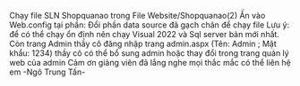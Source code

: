 Chạy file SLN Shopquanao trong File Website/Shopquanao(2)
Ấn vào Web.config tại phần:
    <add key="ConnectionString" value="Provider=SQLOLEDB;D͟a͟t͟a͟ ͟S͟o͟u͟r͟c͟e͟=͟T͟r͟u͟n͟g͟T͟a͟n͟\͟S͟Q͟L͟E͟X͟P͟R͟E͟S͟S͟0͟1͟;database=shopquanao;integrated security=sspi;charset=utf8"/>
Đổi phần data source đã gạch chân để chạy file
Lưu ý: để có thể chạy ổn định nên chạy Visual 2022 và Sql server bản mới nhất.
Còn trang Admin thầy cô đăng nhập trang admin.aspx (Tên: Admin ; Mật khẩu: 1234) thầy cô có thể bổ sung admin hoặc thay đổi trong trang quản lý web của admin
Cảm ơn giảng viên đã lắng nghe mọi thắc mắc có thể liên hệ em
-Ngô Trung Tấn-
